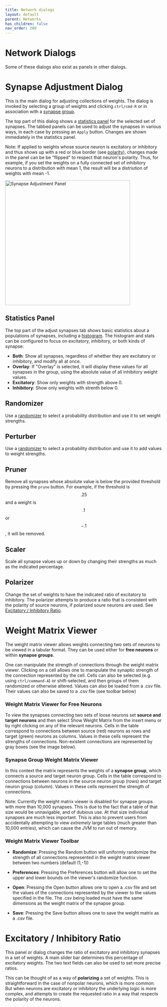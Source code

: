 ```yaml
---
title: Network dialogs
layout: default
parent: Networks
has_children: false
nav_order: 200
---
```


# Network Dialogs

Some of these dialogs also exist as panels in other dialogs.

# Synapse Adjustment Dialog

This is the main dialog for adjusting collections of weights. The dialog is invoked by selecting a group of weights and clicking `ctrl/cmd-R` or in association with a [synapse group](synapsegroups).

The top part of this dialog shows a [statistics panel](#statistics-panel) for the selected set of synapses. The tabbed panels can be used to adjust the synapses in various ways, in each case by pressing an `Apply` button. Changes are shown immediately in the statistics panel.

Note: If applied to weights whose source neuron is excitatory or inhibitory and thus shows up with a red or blue border (see [polarity](neurons/#polarity)), changes made in the panel can be be "flipped" to respect that neuron's polarity. Thus, for example, if you set the weights on a fully connected set of inhibitory neurons to a distribution with mean 1, the result will be a distriution of weights with mean -1. 

<img src="/assets/images/synapseAdjustmentPanel.png" alt="Synapse Adjustment Panel" style="width:400px;"/>

## Statistics Panel

The top part of the adjust synapses tab shows basic statistics about a populations of synapses, including a [histogram](../plots/histogram). The histogram and stats can be configured to focus on excitatory, inhibitory, or both kinds of synapse:

- **Both**: Show all synapses, regardless of whether they are excitatory or inhibitory, and modify all at once.
- **Overlay**: If "Overlay" is selected, it will display these values for all synapses in the group, using the absolute value of all inhibitory weight values.
- **Excitatory**: Show only weights with strength above 0.
- **Inhibitory**: Show only weights with strenth below 0.

## Randomizer

Use a [randomizer](../utilities/randomizers) to select a probability distribution and use it to set weight strengths.

## Perturber

Use a [randomizer](../utilities/randomizers) to select a probability distribution and use it to add values to weight strengths.

## Pruner

Remove all synapses whose absolute value is below the provided threshold by pressing the `prune` button. For example, if the threshold is $$.25$$ and a weight is $$.1$$ or $$-.1$$, it will be removed.

## Scaler

Scale all synapse values up or down by changing their strengths as much as the indicated percentage.

## Polarizer

Change the set of weights to have the indicated ratio of excitatory to inhibitory. The polarizer attempts to produce a ratio that is consistent with the polarity of source neurons, if polarized soure neurons are used. See [Excitatory / Inhibitory Ratio](#excitatory--inhibitory-ratio).

# Weight Matrix Viewer

The weight matrix viewer allows weights connecting two sets of neurons to be viewed in a tabular format. They can be used either for **free neurons** or within **synapse groups**.

One can manipulate the strength of connections through the weight matrix viewer. Clicking on a cell allows one to manipulate the synaptic strength of the connection represented by the cell. Cells can also be selected (e.g. using `ctrl/command-A`) or shift-selected, and then groups of them randomized or otherwise altered. Values can also be loaded from a .csv file. Their values can also be saved to a .csv file (see toolbar below)

### Weight Matrix Viewer for Free Neurons

To view the synapses connecting two sets of loose neurons set **source and target neurons** and then select Show Weight Matrix from the insert menu or by right clicking on any of the relevant neurons. Cells in the table correspond to connections between source (red) neurons as rows and target (green) neurons as columns. Values in these cells represent the strengths of connections. Non-existent connections are represented by gray boxes (see the image below).

### Synapse Group Weight Matrix Viewer

In this context the matrix represents the weights of a **synapse group**, which connects a source and target neuron group. Cells in the table correspond to connections between neurons in the source neuron group (rows) and target neuron group (column). Values in these cells represent the strength of connections.

Note: Currently the weight matrix viewer is disabled for synapse groups with more than 10,000 synapses. This is due to the fact that a table of that size would be unnavigable, and of dubious use. At that size individual synapses are much less important. This is also to prevent users from accidentally attempting to view _extremely_ large tables (much greater than 10,000 entries), which can cause the JVM to run out of memory.


### Weight Matrix Viewer Toolbar

- **Randomize**: Pressing the Random button will uniformly randomize the strength of all connections represented in the weight matrix viewer between two numbers (default (1,-1))

- **Preferences**: Pressing the Preferences button will allow one to set the upper and lower bounds on the viewer's randomize function.

- **Open**: Pressing the Open button allows one to open a .csv file and set the values of the connections represented by the viewer to the values specified in the file. The .csv being loaded must have the same dimensions as the weight matrix of the synapse group.

- **Save**: Pressing the Save button allows one to save the weight matrix as a .csv file.



# Excitatory / Inhibitory Ratio

This panel or dialog changes the ratio of excitatory and inhibitory synapses in a set of weights. A main slider bar determines this percentage of excitatory weights. The two text fields can also be used to set more precise ratios.

This can be thought of as a way of **polarizing** a set of weights. This is straightforward in the case of nonpolar neurons, which is more common. But when neurons are excitatory or inhibitory the underlying logic is more complex, and attempts to create the requested ratio in a way that respects the polarity of the neurons.  
